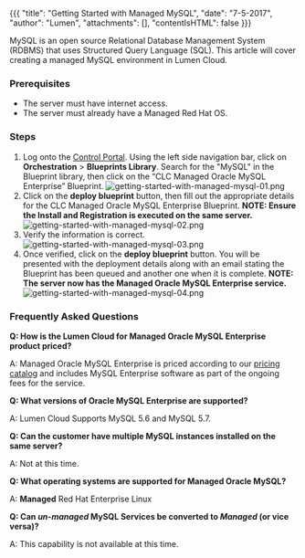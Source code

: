{{{
  "title": "Getting Started with Managed MySQL",
  "date": "7-5-2017",
  "author": "Lumen",
  "attachments": [],
  "contentIsHTML": false
}}}

MySQL is an open source Relational Database Management System (RDBMS) that uses Structured Query Language (SQL). This article will cover creating a managed MySQL environment in Lumen Cloud.

### Prerequisites
- The server must have internet access.
- The server must already have a Managed Red Hat OS.

### Steps
1. Log onto the [Control Portal](https://control.ctl.io). Using the left side navigation bar, click on **Orchestration** > **Blueprints Library**. Search for the "MySQL" in the Blueprint library, then click on the “CLC Managed Oracle MySQL Enterprise” Blueprint.
![getting-started-with-managed-mysql-01.png](../images/getting-started-with-managed-mysql-01.png)
2. Click on the **deploy blueprint** button, then fill out the appropriate details for the CLC Managed Oracle MySQL Enterprise Blueprint. **NOTE: Ensure the Install and Registration is executed on the same server.**
![getting-started-with-managed-mysql-02.png](../images/getting-started-with-managed-mysql-02.png)
3. Verify the information is correct.
![getting-started-with-managed-mysql-03.png](../images/getting-started-with-managed-mysql-03.png)
4. Once verified, click on the **deploy blueprint** button. You will be presented with the deployment details along with an email stating the Blueprint has been queued and another one when it is complete. **NOTE: The server now has the Managed Oracle MySQL Enterprise service.**
![getting-started-with-managed-mysql-04.png](../images/getting-started-with-managed-mysql-04.png)

### Frequently Asked Questions

**Q: How is the Lumen Cloud for Managed Oracle MySQL Enterprise product priced?**

A: Managed Oracle MySQL Enterprise is priced according to our [pricing catalog](//www.ctl.io/pricing) and includes MySQL Enterprise software as part of the ongoing fees for the service.

**Q: What versions of Oracle MySQL Enterprise are supported?**

A: Lumen Cloud Supports MySQL 5.6 and MySQL 5.7.

**Q: Can the customer have multiple MySQL instances installed on the same server?**

A: Not at this time.

**Q: What operating systems are supported for Managed Oracle MySQL?**

A: **Managed** Red Hat Enterprise Linux

**Q: Can *un-managed* MySQL Services be converted to *Managed* (or vice versa)?**

A: This capability is not available at this time.

